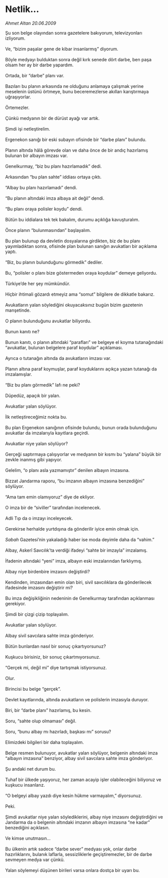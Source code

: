 # Netlik...

*Ahmet Altan 20.06.2009*

<div class="taraf_structure_2col_1zq">
<div class="margen_n">



 <p>Şu son belge olayından sonra gazetelere bakıyorum, televizyonları izliyorum. <br/><br/>Ve, “bizim paşalar gene de kibar insanlarmış” diyorum. <br/><br/>Böyle medyayı bulduktan sonra değil kırk senede dört darbe, ben paşa olsam her ay bir darbe yapardım. <br/><br/>Ortada, bir “darbe” planı var. <br/><br/>Bazıları bu planın arkasında ne olduğunu anlamaya çalışmak yerine meselenin üstünü örtmeye, bunu beceremezlerse akılları karıştırmaya uğraşıyorlar. <br/><br/>Örtemezler. <br/><br/>Çünkü medyanın bir de dürüst ayağı var artık. <br/><br/>Şimdi işi netleştirelim. <br/><br/>Ergenekon sanığı bir eski subayın ofisinde bir “darbe planı” bulundu. <br/><br/>Planın altında hâlâ görevde olan ve daha önce de bir andıç hazırlamış bulunan bir albayın imzası var. <br/><br/>Genelkurmay, “biz bu planı hazırlamadık” dedi. <br/><br/>Arkasından “bu plan sahte” iddiası ortaya çıktı. <br/><br/>“Albay bu planı hazırlamadı” dendi. <br/><br/>“Bu planın altındaki imza albaya ait değil” dendi. <br/><br/>“Bu planı oraya polisler koydu” dendi. <br/><br/>Bütün bu iddialara tek tek bakalım, durumu açıklığa kavuşturalım. <br/><br/>Önce planın “bulunmasından” başlayalım. <br/><br/>Bu plan bulunup da devletin dosyalarına girdikten, biz de bu planı yayımladıktan sonra, ofisinde plan bulunan sanığın avukatları bir açıklama yaptı. <br/><br/>“Biz, bu planın bulunduğunu görmedik” dediler. <br/><br/>Bu, “polisler o planı bize göstermeden oraya koydular” demeye geliyordu. <br/><br/>Türkiye’de her şey mümkündür. <br/><br/>Hiçbir ihtimali gözardı etmeyiz ama “somut” bilgilere de dikkatle bakarız. <br/><br/>Avukatların yalan söylediğini okuyacaksınız bugün bizim gazetenin manşetinde. <br/><br/>O planın bulunduğunu avukatlar biliyordu. <br/><br/>Bunun kanıtı ne? <br/><br/>Bunun kanıtı, o planın altındaki “parafları” ve belgeye el koyma tutanağındaki “avukatlar, bulunan belgelere paraf koydular” açıklaması. <br/><br/>Ayrıca o tutanağın altında da avukatların imzası var. <br/><br/>Planın altına paraf koymuşlar, paraf koyduklarını açıkça yazan tutanağı da imzalamışlar. <br/><br/>“Biz bu planı görmedik” lafı ne peki? <br/><br/>Düpedüz, apaçık bir yalan. <br/><br/>Avukatlar yalan söylüyor. <br/><br/>İlk netleştireceğimiz nokta bu. <br/><br/>Bu plan Ergenekon sanığının ofisinde bulundu, bunun orada bulunduğunu avukatlar da imzalarıyla kayıtlara geçirdi. <br/><br/>Avukatlar niye yalan söylüyor? <br/><br/>Gerçeği saptırmaya çalışıyorlar ve medyanın bir kısmı bu “yalana” büyük bir zevkle inanmış gibi yapıyor. <br/><br/>Gelelim, “o planı asla yazmamıştır” denilen albayın imzasına. <br/><br/>Bizzat Jandarma raporu, “bu imzanın albayın imzasına benzediğini” söylüyor. <br/><br/>“Ama tam emin olamıyoruz” diye de ekliyor. <br/><br/>O imza bir de “siviller” tarafından incelenecek. <br/><br/>Adli Tıp da o imzayı inceleyecek. <br/><br/>Gerekirse herhalde yurtdışına da gönderilir iyice emin olmak için.<i> <br/><br/>Sabah</i> Gazetesi’nin yakaladığı haber ise moda deyimle daha da “vahim.” <br/><br/>Albay, Askerî Savcılık’ta verdiği ifadeyi “sahte bir imzayla” imzalamış. <br/><br/>İfadenin altındaki “yeni” imza, albayın eski imzalarından farklıymış. <br/><br/>Albay niye birdenbire imzasını değiştirdi? <br/><br/>Kendinden, imzasından emin olan biri, sivil savcılıklara da gönderilecek ifadesinde imzasını değiştirir mi? <br/><br/>Bu imza değişikliğinin nedeninin de Genelkurmay tarafından açıklanması gerekiyor. <br/><br/>Şimdi bir çizgi çizip toplayalım. <br/><br/>Avukatlar yalan söylüyor. <br/><br/>Albay sivil savcılara sahte imza gönderiyor. <br/><br/>Bütün bunlardan nasıl bir sonuç çıkartıyorsunuz? <br/><br/>Kuşkucu birisiniz, bir sonuç çıkartmıyorsunuz. <br/><br/>“Gerçek mi, değil mi” diye tartışmak istiyorsunuz. <br/><br/>Olur. <br/><br/>Birincisi bu belge “gerçek”. <br/><br/>Devlet kayıtlarında, altında avukatların ve polislerin imzasıyla duruyor. <br/><br/>Biri, bir “darbe planı” hazırlamış, bu kesin. <br/><br/>Soru, “sahte olup olmaması” değil. <br/><br/>Soru, “bunu albay mı hazırladı, başkası mı” sorusu? <br/><br/>Elimizdeki bilgileri bir daha toplayalım. <br/><br/>Belge resmen bulunuyor, avukatlar yalan söylüyor, belgenin altındaki imza “albayın imzasına” benziyor, albay sivil savcılara sahte imza gönderiyor. <br/><br/>Şu andaki net durum bu. <br/><br/>Tuhaf bir ülkede yaşıyoruz, her zaman acayip işler olabileceğini biliyoruz ve kuşkucu insanlarız. <br/><br/>“O belgeyi albay yazdı diye kesin hükme varmayalım,” diyorsunuz. <br/><br/>Peki. <br/><br/>Şimdi avukatlar niye yalan söylediklerini, albay niye imzasını değiştirdiğini ve Jandarma da o belgenin altındaki imzanın albayın imzasına “ne kadar” benzediğini açıklasın. <br/><br/>Ve kimse unutmasın... <br/><br/>Bu ülkenin artık sadece “darbe sever” medyası yok, onlar darbe hazırlıklarını, bulanık laflarla, sessizliklerle geçiştiremezler, bir de darbe sevmeyen medya var çünkü. <br/><br/>Yalan söylemeyi düşünen birileri varsa onlara dostça bir uyarı bu.</p>
<br/>
<br/>
<br/>



<br/>


<div id="taraf_not">
</div>

</div>


</div>
